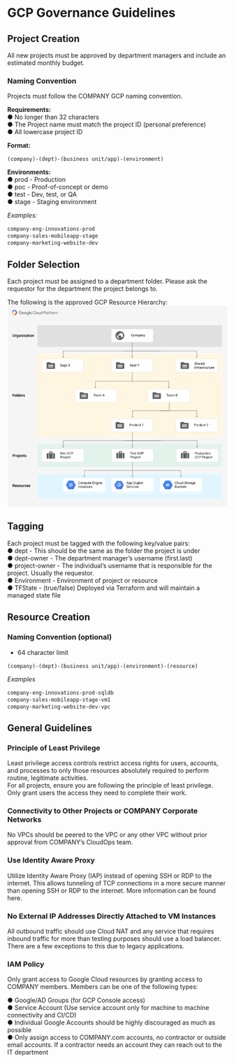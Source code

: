 # GCP Governance Guidelines 

## Project Creation
All new projects must be approved by department managers and include an estimated monthly budget.  

### **Naming Convention**
Projects must follow the COMPANY GCP naming convention.  

**Requirements:**   
●	No longer than 32 characters   
●	The Project name must match the project ID (personal preference)  
●	All lowercase project ID  


**Format:**  
```
(company)-(dept)-(business unit/app)-(environment)
```

**Environments:**  
●	prod	- Production   
●	poc	    - Proof-of-concept or demo  
●	test	- Dev, test, or QA  
●	stage   - Staging environment  

_Examples:_  
```
company-eng-innovations-prod  
company-sales-mobileapp-stage  
company-marketing-website-dev  
```
  

## Folder Selection
Each project must be assigned to a department folder. Please ask the requestor for the department the project belongs to.

The following is the approved GCP Resource Hierarchy:
![GCP Hierarchy Example](/img/gcp-hierarchy.png)

## Tagging
Each project must be tagged with the following key/value pairs:  
●	dept - This should be the same as the folder the project is under  
●	dept-owner - The department manager’s username (first.last)  
●	project-owner - The individual’s username that is responsible for the project. Usually the requestor.  
●	Environment - Environment of project or resource  
●	TFState  - (true/false) Deployed via Terraform and will maintain a managed state file  

## Resource Creation 
### **Naming Convention (optional)**
* 64 character limit  
```
(company)-(dept)-(business unit/app)-(environment)-(resource)
```
_Examples_  
```
company-eng-innovations-prod-sqldb  
company-sales-mobileapp-stage-vm1  
company-marketing-website-dev-vpc
```
## General Guidelines

### **Principle of Least Privilege**  
Least privilege access controls restrict access rights for users, accounts, and processes to only those resources absolutely required to perform routine, legitimate activities.   
For all projects, ensure you are following the principle of least privilege. Only grant users the access they need to complete their work.  

### **Connectivity to Other Projects or COMPANY Corporate Networks**  
No VPCs should be peered to the <PRIMARY SHARED VPC> VPC or any other VPC without prior approval from COMPANY’s CloudOps team.

### **Use Identity Aware Proxy**  
Utilize Identity Aware Proxy (IAP) instead of opening SSH or RDP to the internet. This allows tunneling of TCP connections in a more secure manner than opening SSH or RDP to the internet. More information can be found here.

### **No External IP Addresses Directly Attached to VM Instances**  
All outbound traffic should use Cloud NAT and any service that requires inbound traffic for more than testing purposes should use a load balancer. There are a few exceptions to this due to legacy applications.

### **IAM Policy**  
Only grant access to Google Cloud resources by granting access to COMPANY members. Members can be one of the following types:

●	Google/AD Groups (for GCP Console access)  
●	Service Account (Use service account only for machine to machine connectivity and CI/CD)  
●	Individual Google Accounts should be highly discouraged as much as possible  
●	Only assign access to COMPANY.com accounts, no contractor or outside email accounts. If a contractor needs an account they can reach out to the IT department  

